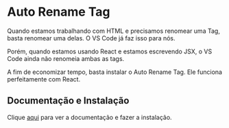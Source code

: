 # Auto Rename Tag

Quando estamos trabalhando com HTML e precisamos renomear uma Tag, basta renomear uma delas. O VS Code já faz isso para nós.

Porém, quando estamos usando React e estamos escrevendo JSX, o VS Code ainda não renomeia ambas as tags.

A fim de economizar tempo, basta instalar o Auto Rename Tag. Ele funciona perfeitamente com React.

## Documentação e Instalação

Clique [aqui](https://marketplace.visualstudio.com/items?itemName=formulahendry.auto-rename-tag) para ver a documentação e fazer a instalação.
